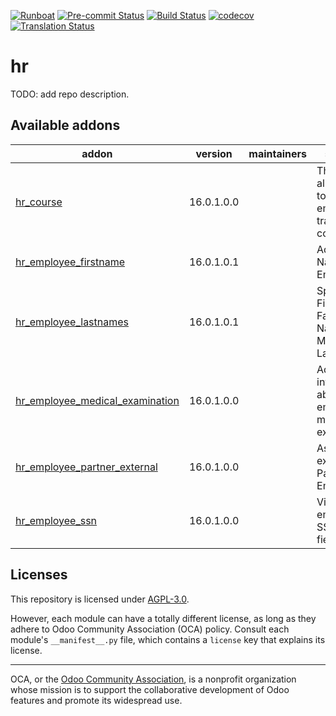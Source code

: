 
[![Runboat](https://img.shields.io/badge/runboat-Try%20me-875A7B.png)](https://runboat.odoo-community.org/builds?repo=OCA/hr&target_branch=16.0)
[![Pre-commit Status](https://github.com/OCA/hr/actions/workflows/pre-commit.yml/badge.svg?branch=16.0)](https://github.com/OCA/hr/actions/workflows/pre-commit.yml?query=branch%3A16.0)
[![Build Status](https://github.com/OCA/hr/actions/workflows/test.yml/badge.svg?branch=16.0)](https://github.com/OCA/hr/actions/workflows/test.yml?query=branch%3A16.0)
[![codecov](https://codecov.io/gh/OCA/hr/branch/16.0/graph/badge.svg)](https://codecov.io/gh/OCA/hr)
[![Translation Status](https://translation.odoo-community.org/widgets/hr-16-0/-/svg-badge.svg)](https://translation.odoo-community.org/engage/hr-16-0/?utm_source=widget)

<!-- /!\ do not modify above this line -->

# hr

TODO: add repo description.

<!-- /!\ do not modify below this line -->

<!-- prettier-ignore-start -->

[//]: # (addons)

Available addons
----------------
addon | version | maintainers | summary
--- | --- | --- | ---
[hr_course](hr_course/) | 16.0.1.0.0 |  | This module allows your to manage employee's training courses
[hr_employee_firstname](hr_employee_firstname/) | 16.0.1.0.1 |  | Adds First Name to Employee
[hr_employee_lastnames](hr_employee_lastnames/) | 16.0.1.0.1 |  | Split Name in First Name, Father's Last Name and Mother's Last Name
[hr_employee_medical_examination](hr_employee_medical_examination/) | 16.0.1.0.0 |  | Adds information about employee's medical examinations
[hr_employee_partner_external](hr_employee_partner_external/) | 16.0.1.0.0 |  | Associate an external Partner to Employee
[hr_employee_ssn](hr_employee_ssn/) | 16.0.1.0.0 |  | View/edit employee's SSN & SIN fields

[//]: # (end addons)

<!-- prettier-ignore-end -->

## Licenses

This repository is licensed under [AGPL-3.0](LICENSE).

However, each module can have a totally different license, as long as they adhere to Odoo Community Association (OCA)
policy. Consult each module's `__manifest__.py` file, which contains a `license` key
that explains its license.

----
OCA, or the [Odoo Community Association](http://odoo-community.org/), is a nonprofit
organization whose mission is to support the collaborative development of Odoo features
and promote its widespread use.
